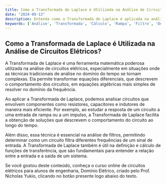 ```yaml
---
title: Como a Transformada de Laplace é Utilizada na Análise de Circuitos Elétricos?
date: "2024-09-13"
description: Entenda como a Transformada de Laplace é aplicada na análise avançada de circuitos elétricos.
keywords: ['Análise', 'Transformada', 'Cálculo', 'Rampa', 'Filtro', 'Definição']
---
```


## Como a Transformada de Laplace é Utilizada na Análise de Circuitos Elétricos?

A Transformada de Laplace é uma ferramenta matemática poderosa utilizada na análise de circuitos elétricos, especialmente em situações onde as técnicas tradicionais de análise no domínio do tempo se tornam complexas. Ela permite transformar equações diferenciais, que descrevem o comportamento dos circuitos, em equações algébricas mais simples de resolver no domínio da frequência.

Ao aplicar a Transformada de Laplace, podemos analisar circuitos que envolvem componentes como resistores, capacitores e indutores de maneira mais eficiente. Por exemplo, ao estudar a resposta de um circuito a uma entrada de rampa ou a um impulso, a Transformada de Laplace facilita a obtenção de soluções que descrevem o comportamento do circuito ao longo do tempo.

Além disso, essa técnica é essencial na análise de filtros, permitindo determinar como um circuito filtra diferentes frequências de um sinal de entrada. A Transformada de Laplace também é útil na definição e cálculo de funções de transferência, que são fundamentais para entender a relação entre a entrada e a saída de um sistema.

Se você gostou deste conteúdo, conheça o curso online de circuitos elétricos para alunos de engenharia, Domínio Elétrico, criado pelo Prof. Nicholas Yukio, clicando no botão presente logo abaixo do texto.
